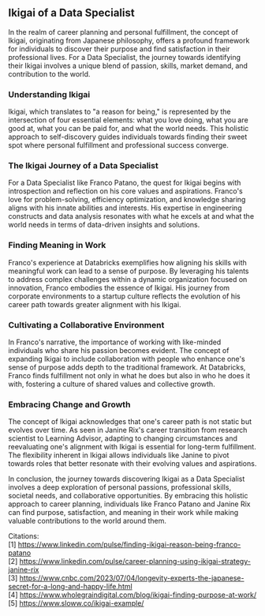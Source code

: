 ## Ikigai of a Data Specialist

In the realm of career planning and personal fulfillment, the concept of Ikigai, originating from Japanese philosophy, offers a profound framework for individuals to discover their purpose and find satisfaction in their professional lives. For a Data Specialist, the journey towards identifying their Ikigai involves a unique blend of passion, skills, market demand, and contribution to the world.

### Understanding Ikigai
Ikigai, which translates to "a reason for being," is represented by the intersection of four essential elements: what you love doing, what you are good at, what you can be paid for, and what the world needs. This holistic approach to self-discovery guides individuals towards finding their sweet spot where personal fulfillment and professional success converge.

### The Ikigai Journey of a Data Specialist
For a Data Specialist like Franco Patano, the quest for Ikigai begins with introspection and reflection on his core values and aspirations. Franco's love for problem-solving, efficiency optimization, and knowledge sharing aligns with his innate abilities and interests. His expertise in engineering constructs and data analysis resonates with what he excels at and what the world needs in terms of data-driven insights and solutions.

### Finding Meaning in Work
Franco's experience at Databricks exemplifies how aligning his skills with meaningful work can lead to a sense of purpose. By leveraging his talents to address complex challenges within a dynamic organization focused on innovation, Franco embodies the essence of Ikigai. His journey from corporate environments to a startup culture reflects the evolution of his career path towards greater alignment with his Ikigai.

### Cultivating a Collaborative Environment
In Franco's narrative, the importance of working with like-minded individuals who share his passion becomes evident. The concept of expanding Ikigai to include collaboration with people who enhance one's sense of purpose adds depth to the traditional framework. At Databricks, Franco finds fulfillment not only in what he does but also in who he does it with, fostering a culture of shared values and collective growth.

### Embracing Change and Growth
The concept of Ikigai acknowledges that one's career path is not static but evolves over time. As seen in Janine Rix's career transition from research scientist to Learning Advisor, adapting to changing circumstances and reevaluating one's alignment with Ikigai is essential for long-term fulfillment. The flexibility inherent in Ikigai allows individuals like Janine to pivot towards roles that better resonate with their evolving values and aspirations.

In conclusion, the journey towards discovering Ikigai as a Data Specialist involves a deep exploration of personal passions, professional skills, societal needs, and collaborative opportunities. By embracing this holistic approach to career planning, individuals like Franco Patano and Janine Rix can find purpose, satisfaction, and meaning in their work while making valuable contributions to the world around them.

Citations:
<br>[1] https://www.linkedin.com/pulse/finding-ikigai-reason-being-franco-patano
<br>[2] https://www.linkedin.com/pulse/career-planning-using-ikigai-strategy-janine-rix
<br>[3] https://www.cnbc.com/2023/07/04/longevity-experts-the-japanese-secret-for-a-long-and-happy-life.html
<br>[4] https://www.wholegraindigital.com/blog/ikigai-finding-purpose-at-work/
<br>[5] https://www.sloww.co/ikigai-example/
